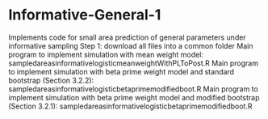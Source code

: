 # Informative-General-1
Implements code for small area prediction of general parameters under informative sampling
Step 1: download all files into a common folder
Main program to implement simulation with mean weight model: sampledareasinformativelogisticmeanweightWithPLToPost.R
Main program to implement simulation with beta prime weight model and standard bootstrap (Section 3.2.2): sampledareasinformativelogisticbetaprimemodifiedboot.R
Main program to implement simulation with beta prime weight model and modified bootstrap (Section 3.2.1): sampledareasinformativelogisticbetaprimemodifiedboot.R
